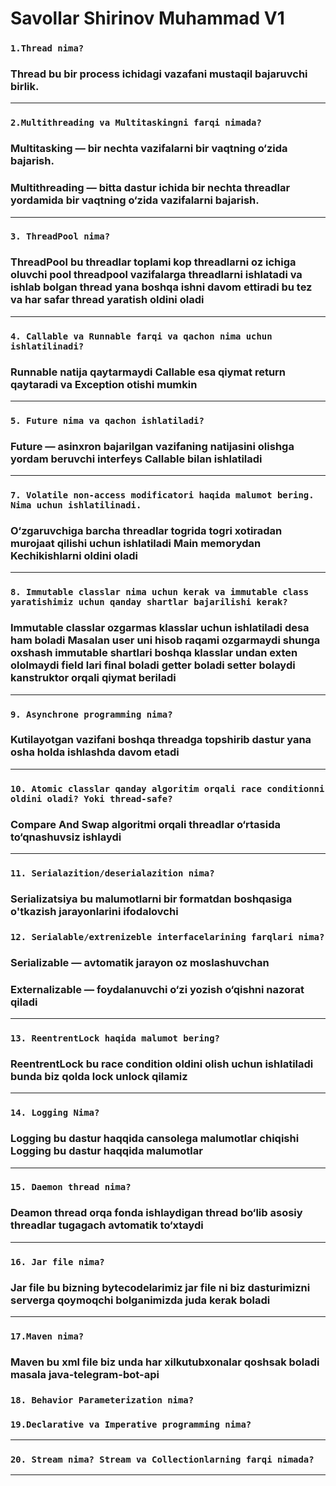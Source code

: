 # Savollar Shirinov Muhammad V1

### ``1.Thread nima?``
### Thread bu bir process ichidagi vazafani mustaqil bajaruvchi birlik.
**  **

### ``2.Multithreading va Multitaskingni farqi nimada?``
### Multitasking — bir nechta vazifalarni bir vaqtning o‘zida bajarish.
### Multithreading — bitta dastur ichida bir nechta threadlar yordamida bir vaqtning o‘zida vazifalarni bajarish.
** **

### ``3. ThreadPool nima?``
### ThreadPool bu threadlar toplami kop threadlarni oz ichiga oluvchi pool threadpool vazifalarga threadlarni ishlatadi va ishlab bolgan thread yana boshqa ishni davom ettiradi bu tez va har safar thread yaratish oldini oladi
** **

### ``4. Callable va Runnable farqi va qachon nima uchun ishlatilinadi?``
### Runnable natija qaytarmaydi Callable esa qiymat return qaytaradi va Exception otishi mumkin
** **

### ``5. Future nima va qachon ishlatiladi?``
###  Future — asinxron bajarilgan vazifaning natijasini olishga yordam beruvchi interfeys Callable bilan ishlatiladi
** **

### ``7. Volatile non-access modificatori haqida malumot bering. Nima uchun ishlatilinadi.``
### O‘zgaruvchiga barcha threadlar togrida togri xotiradan murojaat qilishi uchun ishlatiladi Main memorydan Kechikishlarni oldini oladi
** **

### ``8. Immutable classlar nima uchun kerak va immutable class yaratishimiz uchun qanday shartlar bajarilishi kerak?``
### Immutable classlar ozgarmas klasslar uchun ishlatiladi desa ham boladi Masalan user uni hisob raqami ozgarmaydi shunga oxshash immutable shartlari boshqa klasslar undan exten ololmaydi field lari final boladi getter boladi setter bolaydi kanstruktor orqali qiymat beriladi
** **

### ``9. Asynchrone programming nima?``
### Kutilayotgan vazifani boshqa threadga topshirib dastur yana osha holda ishlashda davom etadi
** **

### ``10. Atomic classlar qanday algoritim orqali race conditionni oldini oladi? Yoki thread-safe?``
### Compare And Swap algoritmi orqali threadlar o‘rtasida to‘qnashuvsiz ishlaydi 
** **

### ``11. Serialazition/deserialazition nima?``
### Serializatsiya  bu malumotlarni bir formatdan boshqasiga o'tkazish jarayonlarini ifodalovchi

### ``12. Serialable/extrenizeble interfacelarining farqlari nima?``
### Serializable — avtomatik jarayon oz moslashuvchan
### Externalizable — foydalanuvchi o‘zi yozish o‘qishni nazorat qiladi
** **

### ``13. ReentrentLock haqida malumot bering?``
### ReentrentLock bu race condition oldini olish uchun ishlatiladi bunda biz qolda lock unlock qilamiz
** **

### ``14. Logging Nima?``
### Logging bu dastur haqqida cansolega malumotlar chiqishi Logging bu dastur haqqida malumotlar
** **

### ``15. Daemon thread nima?``
###  Deamon thread orqa fonda ishlaydigan thread bo‘lib asosiy threadlar tugagach avtomatik to‘xtaydi
** **

### ``16. Jar file nima?``
### Jar file bu bizning bytecodelarimiz jar file ni biz dasturimizni serverga qoymoqchi bolganimizda juda kerak boladi
** **

### ``17.Maven nima?``
### Maven bu xml file biz unda har xilkutubxonalar qoshsak boladi masala java-telegram-bot-api
### ``18. Behavior Parameterization nima?``

### ``19.Declarative va Imperative programming nima?``
** **

### ``20. Stream nima? Stream va Collectionlarning farqi nimada?``
** **